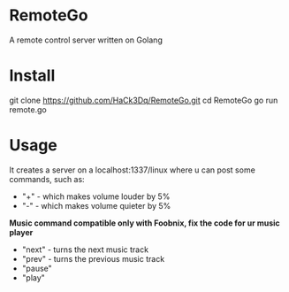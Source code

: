 # RemoteGo
A remote control server written on Golang

# Install
git clone https://github.com/HaCk3Dq/RemoteGo.git
cd RemoteGo
go run remote.go

# Usage
It creates a server on a localhost:1337/linux
where u can post some commands, such as:

+ "+" - which makes volume louder by 5%
+ "-" - which makes volume quieter by 5%

**Music command compatible only with Foobnix, fix the code for ur music player**

+ "next" - turns the next music track
+ "prev" - turns the previous music track
+ "pause"
+ "play"